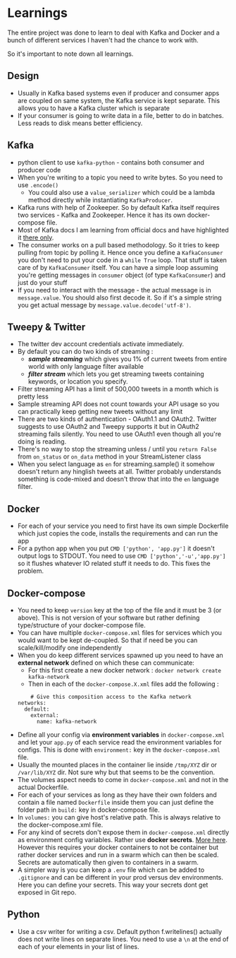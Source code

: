 # Learnings

The entire project was done to learn to deal with Kafka and Docker and a bunch of different services I haven't had the chance to work with. 

So it's important to note down all learnings.

## Design

- Usually in Kafka based systems even if producer and consumer apps are coupled on same system, the Kafka service is kept separate. This allows you to have a Kafka cluster which is separate
- If your consumer is going to write data in a file, better to do in batches. Less reads to disk means better efficiency.


## Kafka

- python client to use `kafka-python` - contains both consumer and producer code
- When you're writing to a topic you need to write bytes. So you need to use `.encode()` 
    - You could also use a `value_serializer` which could be a lambda method directly while instantiating `KafkaProducer`.
- Kafka runs with help of Zookeeper. So by default Kafka itself requires two services - Kafka and Zookeeper. Hence it has its own docker-compose file.
- Most of Kafka docs I am learning from official docs and have highlighted it [there only](https://kafka.apache.org/documentation/).
- The consumer works on a pull based methodology. So it tries to keep pulling from topic by polling it. Hence once you define a `KafkaConsumer` you don't need to put your code in a `while True` loop. That stuff is taken care of by `KafkaConsumer` itself. You can have a simple loop assuming you're getting messages in `consumer` object (of type `KafkaConsumer`) and just do your stuff
- If you need to interact with the message - the actual message is in `message.value`. You should also first decode it. So if it's a simple string you get actual message by `message.value.decode('utf-8')`.

## Tweepy & Twitter

- The twitter dev account credentials activate immediately. 
- By default you can do two kinds of streaming : 
    - ***sample streaming*** which gives you 1% of current tweets from entire world with only language filter available
    - ***filter stream*** which lets you get streaming tweets containing keywords, or location you specify.
- Filter streaming API has a limit of 500,000 tweets in a month which is pretty less
- Sample streaming API does not count towards your API usage so you can practically keep getting new tweets without any limit
- There are two kinds of authentication - OAuth1.1 and OAuth2. Twitter suggests to use OAuth2 and Tweepy supports it but in OAuth2 streaming fails silently. You need to use OAuth1 even though all you're doing is reading.
- There's no way to stop the streaming unless / until you `return False` from `on_status` or `on_data` method in your StreamListener class
- When you select language as `en` for streaming.sample() it somehow doesn't return any hinglish tweets at all. Twitter probably understands something is code-mixed and doesn't throw that into the `en` language filter.


## Docker

- For each of your service you need to first have its own simple Dockerfile which just copies the code, installs the requirements and can run the app
- For a python app when you put `CMD ['python', 'app.py']` it doesn't output logs to STDOUT. You need to use `CMD ['python','-u','app.py']` so it flushes whatever IO related stuff it needs to do. This fixes the problem.


## Docker-compose

- You need to keep `version` key at the top of the file and it must be 3 (or above). This is not version of your software but rather defining type/structure of your docker-compose file.
- You can have multiple `docker-compose.xml` files for services which you would want to be kept de-coupled. So that if need be you can scale/kill/modify one independently
- When you do keep different services spawned up you need to have an **external network** defined on which these can communicate:
    - For this first create a new docker network : `docker network create kafka-network`
    - Then in each of the `docker-compose.X.xml` files add the following : 
    ```
        # Give this composition access to the Kafka network
    networks:
      default:
        external:
          name: kafka-network
    ```
- Define all your config via **environment variables** in `docker-compose.xml` and let your `app.py` of each service read the environment variables for configs. This is done with `environment:` key in the `docker-compose.xml` file.
- Usually the mounted places in the container lie inside `/tmp/XYZ` dir or `/var/lib/XYZ` dir. Not sure why but that seems to be the convention.
- The volumes aspect needs to come in `docker-compose.xml` and not in the actual Dockerfile.
- For each of your services as long as they have their own folders and contain a file named `Dockerfile` inside them you can just define the folder path in `build:` key in docker-compose file.
- In `volumes:` you can give host's relative path. This is always relative to the docker-compose.xml file.
- For any kind of secrets don't expose them in `docker-compose.xml` directly as environment config variables. Rather use **docker secrets**. [More here](https://medium.com/lucjuggery/from-env-variables-to-docker-secrets-bc8802cacdfd). However this requires your docker containers to not be container but rather docker services and run in a swarm which can then be scaled. Secrets are automatically then given to containers in a swarm.
- A simpler way is you can keep a `.env` file which can be added to `.gitignore` and can be different in your prod versus dev environments. Here you can define your secrets. This way your secrets dont get exposed in Git repo.


## Python

- Use a csv writer for writing a csv. Default python f.writelines() actually does not write lines on separate lines. You need to use a `\n` at the end of each of your elements in your list of lines.